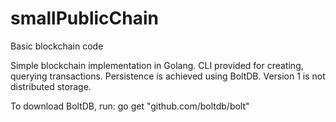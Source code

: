 # smallPublicChain
Basic blockchain code

Simple blockchain implementation in Golang. CLI provided for creating, querying transactions. Persistence is achieved using BoltDB. Version 1 is not distributed storage.

To download BoltDB, run: go get "github.com/boltdb/bolt"
